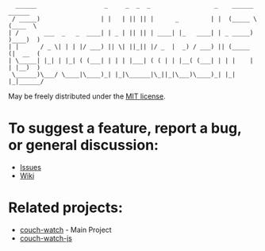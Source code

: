       ______                   _     _  _  _                  _    ______  ______  
     / _____)                 | |   | || || |      _         | |  (_____ \(____  \ 
    | /       ___  _   _  ____| | _ | || || | ____| |_   ____| | _ _____) )____)  )
    | |      / _ \| | | |/ ___) || \| ||_|| |/ _  |  _) / ___) || (_____ (|  __  ( 
    | \_____| |_| | |_| ( (___| | | | |___| ( ( | | |__( (___| | | |    | | |__)  )
     \______)\___/ \____|\____)_| |_|\______|\_||_|\___)\____)_| |_|    |_|______/
 
May be freely distributed under the [MIT license](https://github.com/andrzejsliwa/couch-watch-rb/raw/master/LICENSE).

To suggest a feature, report a bug, or general discussion:
==========================================================

  * [Issues](http://github.com/andrzejsliwa/couch-watch-rb/issues/)
  * [Wiki](http://github.com/andrzejsliwa/couch-watch-rb/wiki/)

Related projects:
=================

  * [couch-watch](https://github.com/andrzejsliwa/couch-watch) - Main Project
  * [couch-watch-js](https://github.com/andrzejsliwa/couch-watch-js)


